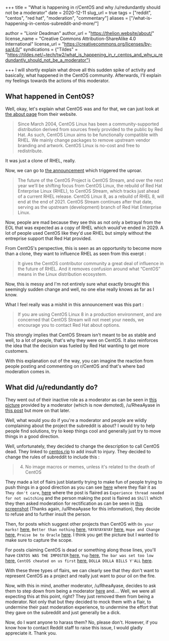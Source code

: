 +++
title = "What is happening in r/CentOS and why /u/redundantly should not be a moderator"
date = 2020-12-11
slug_url = true
tags = ["reddit", "centos", "red hat", "moderation", "commentary"]
aliases = ["/what-is-happening-in-centos-subreddit-and-more/"]

author = "Lionir Deadman"
author_url = "https://thelion.website/about/"
license_name = "Creative Commons Attribution-ShareAlike 4.0 International"
license_url = "https://creativecommons.org/licenses/by-sa/4.0/"
syndications = {"Tildes" = "https://tildes.net/~tech/tw2/what_is_happening_in_r_centos_and_why_u_redundantly_should_not_be_a_moderator"}

+++
I will shortly explain what drove all this sudden spike of activity and basically, what happened in the CentOS community. Afterwards, I'll explain my feelings towards the actions of this moderator.
<!--more-->

## What happened in CentOS?

Well, okay, let's explain what CentOS was and for that, we can just look at [the about page](https://centos.org/about/) from their website.

> Since March 2004, CentOS Linux has been a community-supported distribution derived from sources freely provided to the public by Red Hat. As such, CentOS Linux aims to be functionally compatible with RHEL. We mainly change packages to remove upstream vendor branding and artwork. CentOS Linux is no-cost and free to redistribute.

It was just a clone of RHEL, really. 

Now, we can go to [the announcement](https://blog.centos.org/2020/12/future-is-centos-stream/) which triggered the uproar.

> The future of the CentOS Project is CentOS Stream, and over the next year we’ll be shifting focus from CentOS Linux, the rebuild of Red Hat Enterprise Linux (RHEL), to CentOS Stream, which tracks just ahead of a current RHEL release. CentOS Linux 8, as a rebuild of RHEL 8, will end at the end of 2021. CentOS Stream continues after that date, serving as the upstream (development) branch of Red Hat Enterprise Linux.

Now, people are mad because they see this as not only a betrayal from the EOL that was expected as a copy of RHEL which would've ended in 2029. A lot of people used CentOS like they'd use RHEL but simply without the entreprise support that Red Hat provided.

From CentOS's perspective, this is seen as an opportunity to become more than a clone, they want to influence RHEL as seen from this exerpt :

> It gives the CentOS contributor community a great deal of influence in the future of RHEL. And it removes confusion around what “CentOS” means in the Linux distribution ecosystem.

Now, this is messy and I'm not entirely sure what exactly brought this seemingly sudden change and well, no one else really knows as far as I know.

What I feel really was a mishit in this announcement was this part :

> If you are using CentOS Linux 8 in a production environment, and are concerned that CentOS Stream will not meet your needs, we encourage you to contact Red Hat about options.

This strongly implies that CentOS Stream isn't meant to be as stable and well, to a lot of people, that's why they were on CentOS. It also reinforces the idea that the decision was fueled by Red Hat wanting to get more customers.

With this explanation out of the way, you can imagine the reaction from people posting and commenting on r/CentOS and that's where bad moderation comes in.

## What did /u/redundantly do?

They went out of their inactive role as a moderator as can be seen in [this picture](https://imgur.com/DyUttAR) provided by a moderator (which is now demoted), /u/RheaAyase in [this post](https://www.reddit.com/r/CentOS/comments/kaq0qu/an_open_letter_from_one_moderator_to_another/) but more on that later.

Well, what would you do if you're a moderator and people are wildly complaining about the project the subreddit is about? I would try to help people find solutions,
try to keep things cool and generally just try to move things in a good direction. 

Well, unfortunately, they decided to change the description to call CentOS dead. They linked to [centos.rip](https://centos.rip/) to add insult to injury. They decided to change the rules of subreddit to include this :

> 4. No image macros or memes, unless it's related to the death of CentOS

They made a lot of flairs just blatantly trying to make fun of people trying to push things in a good direction as you can see [here](https://www.reddit.com/r/CentOS/comments/kako6g/save_centos_from_redhat_you_can_sign_to_show/) where they flair it as `They don't care`, [here](https://www.reddit.com/r/CentOS/comments/kallmj/experience_with_centos_stream_sharing_thread/) where the post is flaired as `Experience thread needed for not switching` and the person making the post is flaired as `Shill` which they then asked moderation for rectification as can be seen in [this screenshot](https://imgur.com/mxTrzII) (Thanks again, /u/RheaAyase for this information), they decide to refuse and to further insult the person.

Then, for posts which suggest other projects than CentOS with `On your marks!` [here](https://www.reddit.com/r/CentOS/comments/kahj26/rocky_linux_is_go_centos_founders_new_project/), `Better than nothing` [here](https://www.reddit.com/r/CentOS/comments/kau0f0/is_oracle_linux_a_good_centos_replacement/), `YAYAYAYAYAY` [here](https://www.reddit.com/r/CentOS/comments/kafdes/communitydriven_rhel_fork_by_cloudlinux_announced/), `Hope and Change` [here](https://www.reddit.com/r/CentOS/comments/k9ya42/i_really_hope_rocky_becomes_a_great_replacement/), `Praise be to Oracle` [here](https://www.reddit.com/r/CentOS/comments/k9xkn1/any_real_world_experience_with_oracle_linux/). I think you get the picture but I wanted to make sure to capture the scope.

For posts claiming CentOS is dead or something along those lines, you'll have `CENTOS WAS THE IMPOSTER` [here](https://www.reddit.com/r/CentOS/comments/kadtmj/what_it_feels_like/), `Yup` [here](https://www.reddit.com/r/CentOS/comments/kamdix/centos_8_dead_thanks_to_redhat_corporate_greed/), `The bar was set too low` [here](https://www.reddit.com/r/CentOS/comments/kamdix/centos_8_dead_thanks_to_redhat_corporate_greed/), `CentOS cheated on us first` [here](https://www.reddit.com/r/CentOS/comments/kabjy5/centos_commands_cheat_sheet/), `DOLLA DOLLA BILLS Y'ALL` [here](https://www.reddit.com/r/CentOS/comments/ka2lrt/be_on_the_lookout_for_unintended_consequences_of/).

With these three types of flairs, we can clearly see that they don't want to represent CentOS as a project and really just want to pour oil on the fire.

Now, with this in mind, another moderator, /u/RheaAyase, decides to ask them to step down from being a moderator [here](https://old.reddit.com/r/CentOS/comments/kaq0qu/an_open_letter_from_one_moderator_to_another/) and.... Well, we were all expecting this at this point, right? They just removed them from being a moderator. Not only that but they decided to mock them with a flair, to undermine their past moderation experience, to undermine the effort that they gave on the subreddit and just generally be a dick.

Now, do I want anyone to harass them? No, please don't. However, if you know how to contact Reddit staff to raise this issue, I would gladly appreciate it. Thank you.
